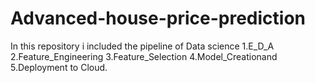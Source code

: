 # Advanced-house-price-prediction
In this repository i included the pipeline of Data science
1.E_D_A
2.Feature_Engineering
3.Feature_Selection
4.Model_Creationand 
5.Deployment to Cloud.
